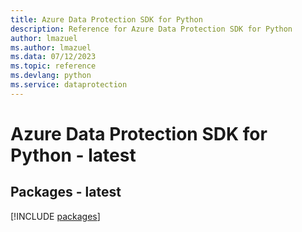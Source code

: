 ```yaml
---
title: Azure Data Protection SDK for Python
description: Reference for Azure Data Protection SDK for Python
author: lmazuel
ms.author: lmazuel
ms.data: 07/12/2023
ms.topic: reference
ms.devlang: python
ms.service: dataprotection
---
```

# Azure Data Protection SDK for Python - latest
## Packages - latest
[!INCLUDE [packages](data-protection-index.md)]